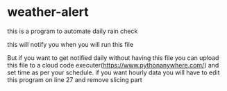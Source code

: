 # weather-alert
this is a program to automate daily rain check

this will notify you when you will run this file

But if you want to get notified daily without having this file you can upload this file to a cloud code executer(https://www.pythonanywhere.com/) and set time as per your schedule.
if you want hourly data you will have to edit this program on line 27 and remove slicing part
